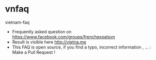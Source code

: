 # vnfaq
vietnam-faq

- Frequently asked question on https://www.facebook.com/groups/frenchexpatsvn
- Result is visible here http://vietna.me
- This FAQ is open source, if you find a typo, incorrect information , ... : Make a Pull Request !